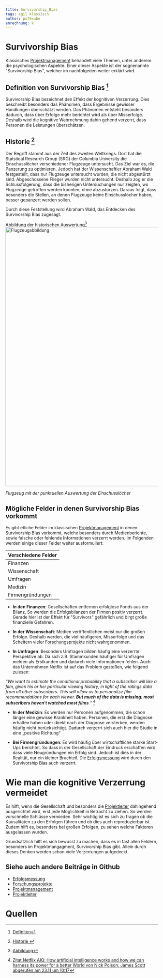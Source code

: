 ```yaml
---
title: Survivorship_Bias
tags: agil klassisch
author: pu79xube
anrechnung: k 
---
```


# Survivorship Bias

Klassisches [Projektmanagement](https://github.com/ManagingProjectsSuccessfully/ManagingProjectsSuccessfully.github.io/kb/Porjektmanagment.md) behandelt viele Themen, unter anderem die psychologischen Aspekte. Einer dieser Aspekte ist der sognenannte "Survivorship Bias", welcher im nachfolgeden weiter erklärt wird. 

## Definition von Survivorship Bias [^1] 
Survivorship Bias bezeichnet den Effekt der kognitiven Verzerrung. Dies beschreibt besonders das Phänomen, dass Ergebnisse gewisser Handlungen überschätzt werden. Das Phänomen entsteht besonders dadurch, dass über Erfolge mehr berichtet wird als über Misserfolge. Deshalb wird die kognitive Wahrnehmung dahin gehend verzerrt, dass Personen die Leistungen überschätzen.


## Historie [^4]
Der Begriff stammt aus der Zeit des zweiten Weltkriegs. Dort hat die Statstical Research Group (SRG) der Columbia University die Einschusslöcher verschiedener Flugzeuge untersucht. Das Ziel war es, die Panzerung zu optimieren. Jedoch hat der Wissenschaftler Abraham Wald festgestellt, dass nur Flugzeuge untersucht wurden, die nicht abgestürzt sind. Abgeschossene Flieger wurden nicht untersucht. Deshalb zog er die Schlussfolgerung, dass die bisherigen Untersuchungen nur zeigten, wo Flugzeuge getroffen werden konnten, ohne abzustürzen. Daraus folgt, dass besonders die Stellen, an denen Flugzeuge keine Einschusslöcher haben, besser gepanzert werden sollen. 

Durch diese Feststellung wird Abraham Wald, das Entdecken des Survivorship Bias zugesagt. 


Abbildung der historischen Auswertung[^2]
<img width="855" alt="Flugzeugabbildung" src="/kb/Survivorship_Bias/Flugzeugabbildung.png">

*Flugzeug mit der punktuellen Auswertung der Einschusslöcher*


## Mögliche Felder in denen Survivorship Bias vorkommt

 Es gibt etliche Felder im klassischen [Projektmanagement](https://github.com/ManagingProjectsSuccessfully/ManagingProjectsSuccessfully.github.io/kb/Porjektmanagment.md) in denen Survivorship Bias vorkommt, welche besonders durch Medienberichte, sowie falsche oder fehlende Informationen verzerrt werden. Im Folgenden werden einige dieser Felder weiter ausformuliert:

  
|   Verschiedene Felder  | 
|   -------------------- | 
|       Finanzen         | 
|      Wissenschaft      | 
|       Umfragen         | 
|        Medizin         | 
|    Firmengründungen    | 



* **In den Finanzen**:
Gesellschaften entfernen erfolglose Fonds aus der Bilanz. So werden die Erfolgsbilanzen der Firmen positiv verzerrt. Gerade hier ist der Effekt für "Survivors" gefährlich und birgt große finanzielle Gefahren.

* **In der Wissenschaft**:
Medien veröffentlichen meist nur die großen Erfolge. Deshalb werden, die viel häufigeren, Misserfolge und das Scheitern vieler [Forschungsprojekte](https://github.com/pu79xube/ManagingProjectsSuccessfully.github.io/blob/main/kb/Forschungsprojekte.md) nicht wahrgenommen. 

* **In Umfragen**:
Besonders Umfragen bilden häufig eine verzerrte Perspektive ab. Da sich z.B. Stammkunden häufiger für Umfragen melden als Erstkunden und dadurch viele Informationen fehlen. Auch das Unternehmen Netflix ist auf das Problem gestoßen, wie folgend zulesen: 

*“We want to estimate the conditional probability
that a subscriber will like a film, given his or her particular viewing
history, in light of the ratings data from all other subscribers. This will
allow us to personalize film recommendations for each viewer. **But
much of the data is missing: most subscribers haven't watched most
films**.“ [^3]* 


* **In der Medizin**:
Es werden nur Personen aufgenommen, die schon länger eine gewisse Krankheit haben. Personen, die erst die Diagnose erhalten haben oder direkt nach der Diagnose versterben,  werden häufig nicht berücksichtigt. Dadurch verzerrt sich auch hier die Studie in eine „positive Richtung“

* **Bei Firmengründungen**:
Es wird häufig über wirtschaftliche starke Start-Ups berichtet. So dass in der Gesellschaft der Eindruck erschaffen wird, dass viele Neugründungen ein Erfolg sind. Jedoch ist dies in der Realität, nur ein kleiner Bruchteil. Die [Erfolgsmessung](https://github.com/pu79xube/ManagingProjectsSuccessfully.github.io/blob/main/kb/Erfolgsmessung.md) wird durch den Survivorship Bias auch verzerrt.
 


# Wie man die kognitive Verzerrung vermeidet  

Es hilft, wenn die Gesellschaft und besonders die [Projektleiter](https://github.com/ManagingProjectsSuccessfully/ManagingProjectsSuccessfully.github.io/blob/main/kb/Faehigkeiten_Projektleiter.md) dahingehend ausgerichtet wird, erst jede Möglichkeit in Betracht zu ziehen. So werden vorschnelle Schlüsse vermieden. Sehr wichtig ist es sich zu fragen ob die Kausalitäten zu den Erfolgen führen und ob dies auch reproduzierbar ist. Zudem hilft es, besonders bei großen Erfolgen, zu sehen welche Faktoren ausgelassen wurden. 

Grundsätzlich hilft es sich bewusst zu machen, dass es in fast allen Feldern, besonders im Projektmangagment, Survivorship Bias gibt. Allein durch dieses Denken werden schon viele Verzerrungen aufgedeckt. 


## Siehe auch andere Beiträge in Github

* [Erfolgsmessung](https://github.com/pu79xube/ManagingProjectsSuccessfully.github.io/blob/main/kb/Erfolgsmessung.md)
* [Forschungsprojekte](https://github.com/pu79xube/ManagingProjectsSuccessfully.github.io/blob/main/kb/Forschungsprojekte.md)
* [Projektmanagement](https://github.com/ManagingProjectsSuccessfully/ManagingProjectsSuccessfully.github.io/kb/Porjektmanagment.md)
* [Projektleiter](https://github.com/ManagingProjectsSuccessfully/ManagingProjectsSuccessfully.github.io/blob/main/kb/Faehigkeiten_Projektleiter.md)


# Quellen

[^1]: [Definiton](https://dorsch.hogrefe.com/stichwort/ueberlebensirrtum/)

[^2]: [Abbildung](https://de.wikipedia.org/wiki/Survivorship_Bias#/media/Datei:Survivorship-bias.svg)

[^3]: [Zitat Netflix AIQ: How artificial intelligence works and how we can harness its power for a better World von Nick Polson, James Scott abgerufen am 23.11 um 10:17](https://books.google.de/books?id=vvkvDwAAQBAJ&pg=PT31&dq=wald+survivorship+bias+armor&hl=de&sa=X&ved=2ahUKEwjIjo6lnNXtAhWIC-wKHT6MAggQuwUwAHoECAMQCg#v=onepage&q&f=false)

[^4]: [Historie ](https://www.youtube.com/watch?v=P9WFpVsRtQg)




